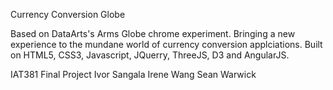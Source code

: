 Currency Conversion Globe

Based on DataArts's Arms Globe chrome experiment. Bringing a new experience to the mundane world of currency conversion applciations.
Built on HTML5, CSS3, Javascript, JQuerry, ThreeJS, D3 and AngularJS.

IAT381 Final Project
Ivor Sangala
Irene Wang
Sean Warwick

